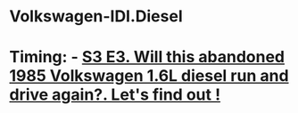 # Volkswagen-IDI.Diesel
# Timing: - [S3 E3. Will this abandoned 1985 Volkswagen 1.6L diesel run and drive again?. Let's find out !](https://youtu.be/TD5Tgws50B8)
